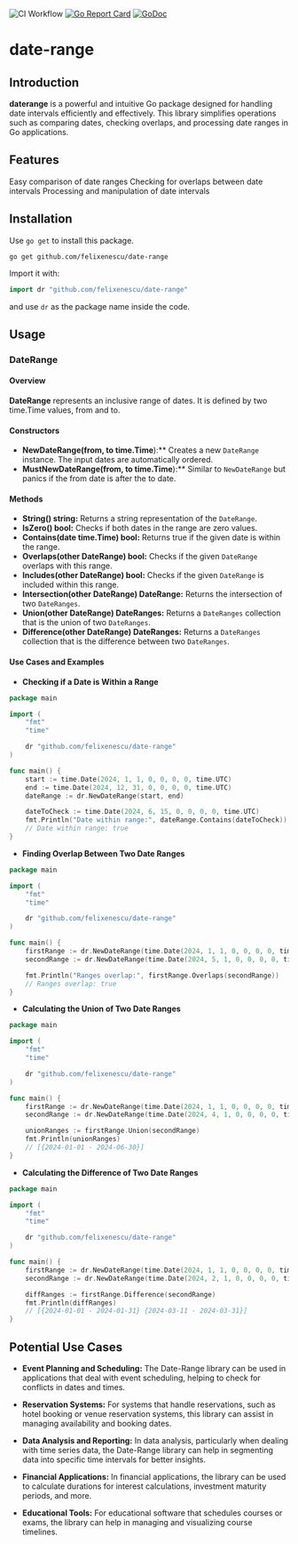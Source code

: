 ![CI Workflow](https://github.com/felixenescu/date-range/actions/workflows/ci.yml/badge.svg)
[![Go Report Card](https://goreportcard.com/badge/github.com/felixenescu/date-range)](https://goreportcard.com/report/github.com/felixenescu/date-range)
[![GoDoc](https://godoc.org/github.com/felixenescu/date-range?status.svg)](http://godoc.org/github.com/felixenescu/date-range)


# date-range

## Introduction

**daterange** is a powerful and intuitive Go package designed for handling date intervals efficiently and effectively. This library simplifies operations such as comparing dates, checking overlaps, and processing date ranges in Go applications.

## Features
Easy comparison of date ranges
Checking for overlaps between date intervals
Processing and manipulation of date intervals

## Installation

Use `go get` to install this package.

```shell
go get github.com/felixenescu/date-range
```

Import it with:

```go
import dr "github.com/felixenescu/date-range"
```

and use `dr` as the package name inside the code.

## Usage


### DateRange

#### Overview

**DateRange** represents an inclusive range of dates. It is defined by two time.Time values, from and to.


#### Constructors

 - **NewDateRange(from, to time.Time**):** Creates a new `DateRange` instance. The input dates are automatically ordered.
 - **MustNewDateRange(from, to time.Time**):** Similar to `NewDateRange` but panics if the from date is after the to date.

#### Methods

 - **String() string:** Returns a string representation of the `DateRange`.
 - **IsZero() bool:** Checks if both dates in the range are zero values.
 - **Contains(date time.Time) bool:** Returns true if the given date is within the range.
 - **Overlaps(other DateRange) bool:** Checks if the given `DateRange` overlaps with this range.
 - **Includes(other DateRange) bool:** Checks if the given `DateRange` is included within this range.
 - **Intersection(other DateRange) DateRange:** Returns the intersection of two `DateRanges`.
 - **Union(other DateRange) DateRanges:** Returns a `DateRanges` collection that is the union of two `DateRanges`.
 - **Difference(other DateRange) DateRanges:** Returns a `DateRanges` collection that is the difference between two `DateRanges`.

#### Use Cases and Examples


 - **Checking if a Date is Within a Range**

```go
package main

import (
	"fmt"
	"time"

	dr "github.com/felixenescu/date-range"
)

func main() {
	start := time.Date(2024, 1, 1, 0, 0, 0, 0, time.UTC)
	end := time.Date(2024, 12, 31, 0, 0, 0, 0, time.UTC)
	dateRange := dr.NewDateRange(start, end)

	dateToCheck := time.Date(2024, 6, 15, 0, 0, 0, 0, time.UTC)
	fmt.Println("Date within range:", dateRange.Contains(dateToCheck))
	// Date within range: true
}
```

 - **Finding Overlap Between Two Date Ranges**
```go
package main

import (
	"fmt"
	"time"

	dr "github.com/felixenescu/date-range"
)

func main() {
	firstRange := dr.NewDateRange(time.Date(2024, 1, 1, 0, 0, 0, 0, time.UTC), time.Date(2024, 6, 30, 0, 0, 0, 0, time.UTC))
	secondRange := dr.NewDateRange(time.Date(2024, 5, 1, 0, 0, 0, 0, time.UTC), time.Date(2024, 12, 31, 0, 0, 0, 0, time.UTC))

	fmt.Println("Ranges overlap:", firstRange.Overlaps(secondRange))
	// Ranges overlap: true
}
```

 - **Calculating the Union of Two Date Ranges**

```go
package main

import (
	"fmt"
	"time"

	dr "github.com/felixenescu/date-range"
)

func main() {
	firstRange := dr.NewDateRange(time.Date(2024, 1, 1, 0, 0, 0, 0, time.UTC), time.Date(2024, 3, 31, 0, 0, 0, 0, time.UTC))
	secondRange := dr.NewDateRange(time.Date(2024, 4, 1, 0, 0, 0, 0, time.UTC), time.Date(2024, 6, 30, 0, 0, 0, 0, time.UTC))

	unionRanges := firstRange.Union(secondRange)
	fmt.Println(unionRanges)
	// [{2024-01-01 - 2024-06-30}]
}
```

 - **Calculating the Difference of Two Date Ranges**

```go
package main

import (
	"fmt"
	"time"

	dr "github.com/felixenescu/date-range"
)

func main() {
	firstRange := dr.NewDateRange(time.Date(2024, 1, 1, 0, 0, 0, 0, time.UTC), time.Date(2024, 3, 31, 0, 0, 0, 0, time.UTC))
	secondRange := dr.NewDateRange(time.Date(2024, 2, 1, 0, 0, 0, 0, time.UTC), time.Date(2024, 3, 10, 0, 0, 0, 0, time.UTC))

	diffRanges := firstRange.Difference(secondRange)
	fmt.Println(diffRanges)
	// [{2024-01-01 - 2024-01-31} {2024-03-11 - 2024-03-31}]
}

```


## Potential Use Cases

 - **Event Planning and Scheduling:** The Date-Range library can be used in applications that deal with event scheduling, helping to check for conflicts in dates and times.

 - **Reservation Systems:** For systems that handle reservations, such as hotel booking or venue reservation systems, this library can assist in managing availability and booking dates.

 - **Data Analysis and Reporting:** In data analysis, particularly when dealing with time series data, the Date-Range library can help in segmenting data into specific time intervals for better insights.

 - **Financial Applications:** In financial applications, the library can be used to calculate durations for interest calculations, investment maturity periods, and more.

 - **Educational Tools:** For educational software that schedules courses or exams, the library can help in managing and visualizing course timelines.